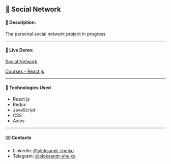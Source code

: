 ## :pushpin: Social Network
#### :memo: Description: 

The personal social network project in progress 
___

#### :link: Live Demo: 
[Social Network](https://olexander96.github.io/social-media/)

[Courses - React js](https://www.youtube.com/playlist?list=PLcvhF2Wqh7DNVy1OCUpG3i5lyxyBWhGZ8)
___

#### :rocket: Technologies Used

* React js
* Redux
* JavaScript 
* CSS
* Axios
___

#### :envelope: Contacts
* LinkedIn: [@oleksandr-sheiko](https://www.linkedin.com/in/oleksandr-sheiko-74094224a/)
* Telegram: [@oleksandr-sheiko](https://t.me/oleksandrsheiko96)
